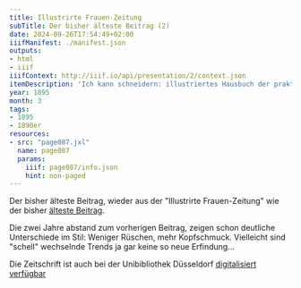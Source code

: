 ```yaml
---
title: Illustrirte Frauen-Zeitung
subTitle: Der bisher älteste Beitrag (2)
date: 2024-09-26T17:54:49+02:00
iiifManifest: ./manifest.json
outputs:
- html
- iiif
iiifContext: http://iiif.io/api/presentation/2/context.json
itemDescription: 'Ich kann schneidern: illustriertes Hausbuch der praktischen Schneiderei von Antonie Steimann, Ullstein, Berlin 1908. <a class="worldcat" href="http://www.worldcat.org/oclc/312332207">&nbsp;</a>'
year: 1895
month: 3
tags:
- 1895
- 1890er
resources:
- src: "page087.jxl"
  name: page087
  params:
    iiif: page087/info.json
    hint: non-paged
---
```


Der bisher älteste Beitrag, wieder aus der "Illustrirte Frauen-Zeitung" wie der bisher [älteste Beitrag](/post/illustrirte-frauen-zeitung-12-1897).
<!--more-->
Die zwei Jahre abstand zum vorherigen Beitrag, zeigen schon deutliche Unterschiede im Stil: Weniger Rüschen, mehr Kopfschmuck.
Vielleicht sind "schell" wechselnde Trends ja gar keine so neue Erfindung...

Die Zeitschrift ist auch bei der Unibibliothek Düsseldorf [digitalisiert verfügbar](https://digital.ub.uni-duesseldorf.de/ihd/periodical/pageview/3111071)
